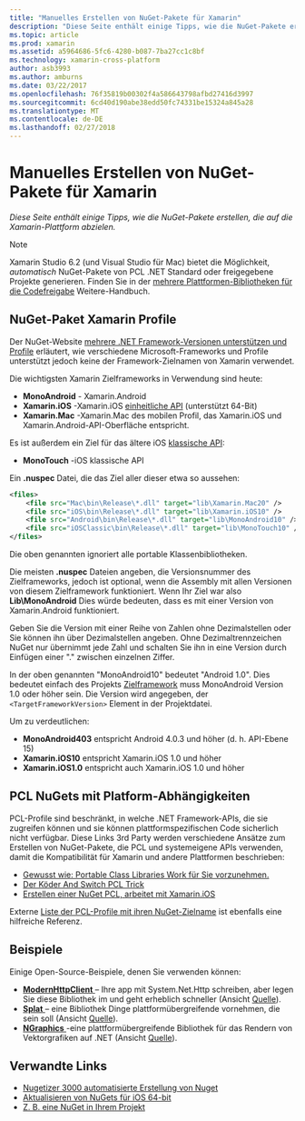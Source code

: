 ```yaml
---
title: "Manuelles Erstellen von NuGet-Pakete für Xamarin"
description: "Diese Seite enthält einige Tipps, wie die NuGet-Pakete erstellen, die auf die Xamarin-Plattform abzielen."
ms.topic: article
ms.prod: xamarin
ms.assetid: a5964686-5fc6-4280-b087-7ba27cc1c8bf
ms.technology: xamarin-cross-platform
author: asb3993
ms.author: amburns
ms.date: 03/22/2017
ms.openlocfilehash: 76f35819b00302f4a586643798afbd27416d3997
ms.sourcegitcommit: 6cd40d190abe38edd50fc74331be15324a845a28
ms.translationtype: MT
ms.contentlocale: de-DE
ms.lasthandoff: 02/27/2018
---
```

# <a name="manually-creating-nuget-packages-for-xamarin"></a>Manuelles Erstellen von NuGet-Pakete für Xamarin

_Diese Seite enthält einige Tipps, wie die NuGet-Pakete erstellen, die auf die Xamarin-Plattform abzielen._

> [!NOTE]
> Xamarin Studio 6.2 (und Visual Studio für Mac) bietet die Möglichkeit, _automatisch_ NuGet-Pakete von PCL .NET Standard oder freigegebene Projekte generieren.
> Finden Sie in der [mehrere Plattformen-Bibliotheken für die Codefreigabe](~/cross-platform/app-fundamentals/nuget-multiplatform-libraries/index.md) Weitere-Handbuch.

## <a name="nuget-package-xamarin-profiles"></a>NuGet-Paket Xamarin Profile


Der NuGet-Website [mehrere .NET Framework-Versionen unterstützen und Profile](https://docs.nuget.org/create/enforced-package-conventions) erläutert, wie verschiedene Microsoft-Frameworks und Profile unterstützt jedoch keine der Framework-Zielnamen von Xamarin verwendet.

Die wichtigsten Xamarin Zielframeworks in Verwendung sind heute:

* **MonoAndroid** - Xamarin.Android
* **Xamarin.iOS** -Xamarin.iOS [einheitliche API](~/cross-platform/macios/unified/index.md) (unterstützt 64-Bit)
* **Xamarin.Mac** -Xamarin.Mac des mobilen Profil, das Xamarin.iOS und Xamarin.Android-API-Oberfläche entspricht.

Es ist außerdem ein Ziel für das ältere iOS [klassische API](~/cross-platform/macios/unified/index.md):

* **MonoTouch** -iOS klassische API

Ein **.nuspec** Datei, die das Ziel aller dieser etwa so aussehen:

```xml
<files>
    <file src="Mac\bin\Release\*.dll" target="lib\Xamarin.Mac20" />
    <file src="iOS\bin\Release\*.dll" target="lib\Xamarin.iOS10" />
    <file src="Android\bin\Release\*.dll" target="lib\MonoAndroid10" />
    <file src="iOSClassic\bin\Release\*.dll" target="lib\MonoTouch10" />
</files>
```

Die oben genannten ignoriert alle portable Klassenbibliotheken.

Die meisten **.nuspec** Dateien angeben, die Versionsnummer des Zielframeworks, jedoch ist optional, wenn die Assembly mit allen Versionen von diesem Zielframework funktioniert. Wenn Ihr Ziel war also **Lib\MonoAndroid** Dies würde bedeuten, dass es mit einer Version von Xamarin.Android funktioniert.

Geben Sie die Version mit einer Reihe von Zahlen ohne Dezimalstellen oder Sie können ihn über Dezimalstellen angeben. Ohne Dezimaltrennzeichen NuGet nur übernimmt jede Zahl und schalten Sie ihn in eine Version durch Einfügen einer "." zwischen einzelnen Ziffer.

In der oben genannten "MonoAndroid10" bedeutet "Android 1.0". Dies bedeutet einfach des Projekts [Zielframework](~/android/app-fundamentals/android-api-levels.md) muss MonoAndroid Version 1.0 oder höher sein. Die Version wird angegeben, der `<TargetFrameworkVersion>` Element in der Projektdatei.

Um zu verdeutlichen:

- **MonoAndroid403** entspricht Android 4.0.3 und höher (d. h. API-Ebene 15)
- **Xamarin.iOS10** entspricht Xamarin.iOS 1.0 und höher
- **Xamarin.iOS1.0** entspricht auch Xamarin.iOS 1.0 und höher


## <a name="pcl-nugets-with-platform-dependencies"></a>PCL NuGets mit Platform-Abhängigkeiten

PCL-Profile sind beschränkt, in welche .NET Framework-APIs, die sie zugreifen können und sie können plattformspezifischen Code sicherlich nicht verfügbar. Diese Links 3rd Party werden verschiedene Ansätze zum Erstellen von NuGet-Pakete, die PCL und systemeigene APIs verwenden, damit die Kompatibilität für Xamarin und andere Plattformen beschrieben:

- [Gewusst wie: Portable Class Libraries Work für Sie vorzunehmen.](http://blogs.msdn.com/b/dsplaisted/archive/2012/08/27/how-to-make-portable-class-libraries-work-for-you.aspx)
- [Der Köder And Switch PCL Trick](http://log.paulbetts.org/the-bait-and-switch-pcl-trick/)
- [Erstellen einer NuGet PCL, arbeitet mit Xamarin.iOS](http://www.jimbobbennett.io/creating-a-nuget-pcl-that-works-with-xamarin-ios/)

Externe [Liste der PCL-Profile mit ihren NuGet-Zielname](http://embed.plnkr.co/03ck2dCtnJogBKHJ9EjY) ist ebenfalls eine hilfreiche Referenz.

## <a name="examples"></a>Beispiele

Einige Open-Source-Beispiele, denen Sie verwenden können:

- [**ModernHttpClient** ](https://www.nuget.org/packages/modernhttpclient/) – Ihre app mit System.Net.Http schreiben, aber legen Sie diese Bibliothek im und geht erheblich schneller (Ansicht [Quelle](https://github.com/paulcbetts/ModernHttpClient)).
- [**Splat** ](https://www.nuget.org/packages/Splat/) – eine Bibliothek Dinge plattformübergreifende vornehmen, die sein soll (Ansicht [Quelle](https://github.com/paulcbetts/Splat)).
- [**NGraphics** ](https://www.nuget.org/packages/NGraphics/) -eine plattformübergreifende Bibliothek für das Rendern von Vektorgrafiken auf .NET (Ansicht [Quelle](https://github.com/praeclarum/NGraphics/blob/master/NGraphics.nuspec)).


## <a name="related-links"></a>Verwandte Links

- [Nugetizer 3000 automatisierte Erstellung von Nuget](~/cross-platform/app-fundamentals/nuget-multiplatform-libraries/index.md)
- [Aktualisieren von NuGets für iOS 64-bit](http://blog.xamarin.com/how-to-update-nuget-packages-for-64-bit/)
- [Z. B. eine NuGet in Ihrem Projekt](/visualstudio/mac/nuget-walkthrough/index.md)
